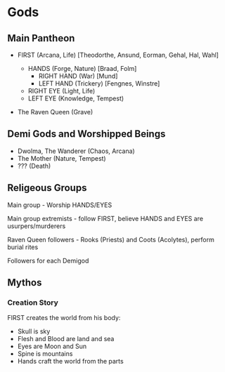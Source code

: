 # Gods

## Main Pantheon
* FIRST (Arcana, Life) [Theodorthe, Ansund, Eorman, Gehal, Hal, Wahl]
  * HANDS (Forge, Nature) [Braad, Folm]
    * RIGHT HAND (War) [Mund]
    * LEFT HAND (Trickery) [Fengnes, Winstre]
  * RIGHT EYE (Light, Life)
  * LEFT EYE (Knowledge, Tempest)

* The Raven Queen (Grave)

## Demi Gods and Worshipped Beings
* Dwolma, The Wanderer (Chaos, Arcana)
* The Mother (Nature, Tempest)
* ??? (Death)

## Religeous Groups
Main group - Worship HANDS/EYES

Main group extremists - follow FIRST, believe HANDS and EYES are usurpers/murderers

Raven Queen followers - Rooks (Priests) and Coots (Acolytes), perform burial rites

Followers for each Demigod

## Mythos
### Creation Story
FIRST creates the world from his body:
* Skull is sky
* Flesh and Blood are land and sea
* Eyes are Moon and Sun
* Spine is mountains
* Hands craft the world from the parts